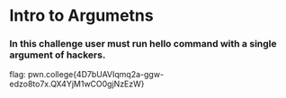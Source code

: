 # Intro to Argumetns
### In this challenge user must run hello command with a single argument of hackers.
flag: pwn.college{4D7bUAVIqmq2a-ggw-edzo8to7x.QX4YjM1wCO0gjNzEzW}

